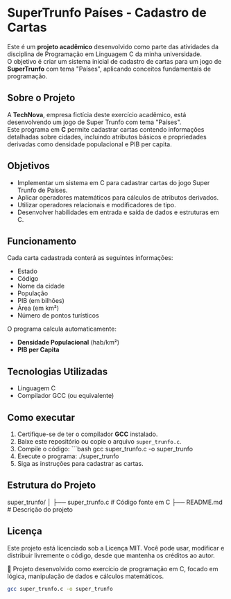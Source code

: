 # SuperTrunfo Países - Cadastro de Cartas

Este é um **projeto acadêmico** desenvolvido como parte das atividades da disciplina de Programação em Linguagem C da minha universidade.  
O objetivo é criar um sistema inicial de cadastro de cartas para um jogo de **SuperTrunfo** com tema "Países", aplicando conceitos fundamentais de programação.

## Sobre o Projeto

A **TechNova**, empresa fictícia deste exercício acadêmico, está desenvolvendo um jogo de Super Trunfo com tema "Países".  
Este programa em **C** permite cadastrar cartas contendo informações detalhadas sobre cidades, incluindo atributos básicos e propriedades derivadas como densidade populacional e PIB per capita.

## Objetivos

- Implementar um sistema em C para cadastrar cartas do jogo Super Trunfo de Países.
- Aplicar operadores matemáticos para cálculos de atributos derivados.
- Utilizar operadores relacionais e modificadores de tipo.
- Desenvolver habilidades em entrada e saída de dados e estruturas em C.

## Funcionamento

Cada carta cadastrada conterá as seguintes informações:

- Estado
- Código
- Nome da cidade
- População
- PIB (em bilhões)
- Área (em km²)
- Número de pontos turísticos

O programa calcula automaticamente:

- **Densidade Populacional** (hab/km²)
- **PIB per Capita**

## Tecnologias Utilizadas

- Linguagem C
- Compilador GCC (ou equivalente)

## Como executar

1. Certifique-se de ter o compilador **GCC** instalado.
2. Baixe este repositório ou copie o arquivo `super_trunfo.c`.
3. Compile o código: ```bash
   gcc super_trunfo.c -o super_trunfo
4. Execute o programa: ./super_trunfo
5. Siga as instruções para cadastrar as cartas.


## Estrutura do Projeto
super_trunfo/
│
├── super_trunfo.c      # Código fonte em C
├── README.md           # Descrição do projeto


## Licença

Este projeto está licenciado sob a Licença MIT.
Você pode usar, modificar e distribuir livremente o código, desde que mantenha os créditos ao autor.

📌 Projeto desenvolvido como exercício de programação em C, focado em lógica, manipulação de dados e cálculos matemáticos.
   ```bash
   gcc super_trunfo.c -o super_trunfo
